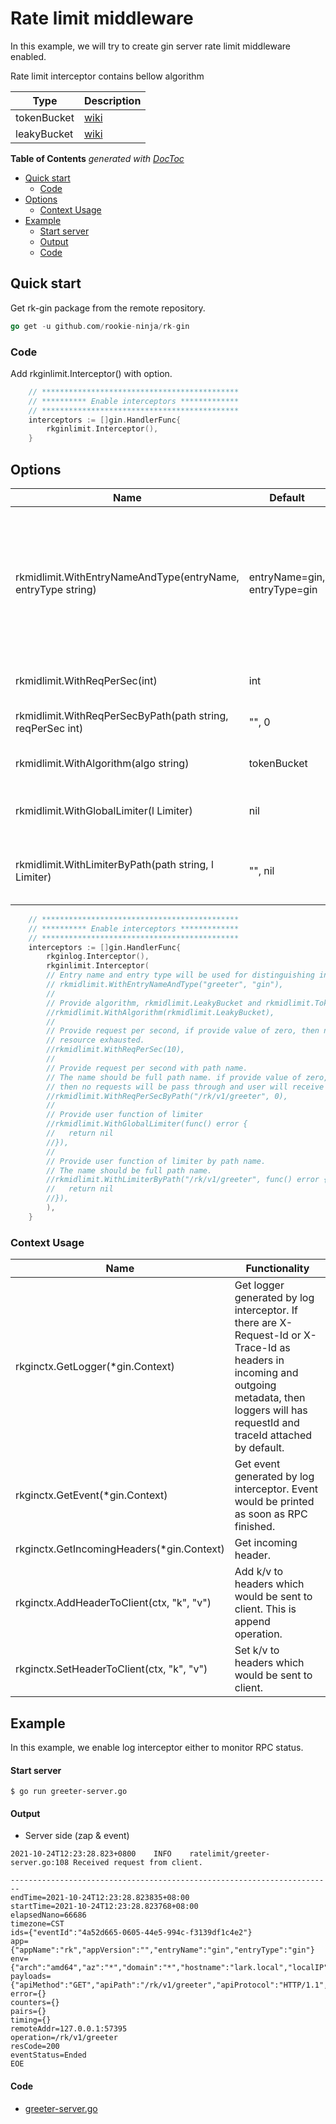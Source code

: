# Rate limit middleware
In this example, we will try to create gin server rate limit middleware enabled.

Rate limit interceptor contains bellow algorithm

| Type | Description |
| ---- | ---- |
| tokenBucket | [wiki](https://en.wikipedia.org/wiki/Token_bucket) |
| leakyBucket | [wiki](https://en.wikipedia.org/wiki/Leaky_bucket) |

<!-- START doctoc generated TOC please keep comment here to allow auto update -->
<!-- DON'T EDIT THIS SECTION, INSTEAD RE-RUN doctoc TO UPDATE -->
**Table of Contents**  *generated with [DocToc](https://github.com/thlorenz/doctoc)*

- [Quick start](#quick-start)
  - [Code](#code)
- [Options](#options)
  - [Context Usage](#context-usage)
- [Example](#example)
    - [Start server](#start-server)
    - [Output](#output)
    - [Code](#code-1)

<!-- END doctoc generated TOC please keep comment here to allow auto update -->

## Quick start
Get rk-gin package from the remote repository.

```go
go get -u github.com/rookie-ninja/rk-gin
```

### Code
Add rkginlimit.Interceptor() with option.

```go
    // ********************************************
    // ********** Enable interceptors *************
    // ********************************************
    interceptors := []gin.HandlerFunc{
        rkginlimit.Interceptor(),
    }
```

## Options
| Name | Default | Description |
| ---- | ---- | ---- |
| rkmidlimit.WithEntryNameAndType(entryName, entryType string) | entryName=gin, entryType=gin | entryName and entryType will be used to distinguish options if there are multiple interceptors in single process. |
| rkmidlimit.WithReqPerSec(int) | int | Global rate limit per second. |
| rkmidlimit.WithReqPerSecByPath(path string, reqPerSec int) | "", 0 | Request limiter by gin method. |
| rkmidlimit.WithAlgorithm(algo string) | tokenBucket | Algorithm of rate limiter. |
| rkmidlimit.WithGlobalLimiter(l Limiter) | nil | Provider user defined limiter. |
| rkmidlimit.WithLimiterByPath(path string, l Limiter) | "", nil | Provider user defined limiter by gin method. |

```go
	// ********************************************
	// ********** Enable interceptors *************
	// ********************************************
	interceptors := []gin.HandlerFunc{
		rkginlog.Interceptor(),
		rkginlimit.Interceptor(
		// Entry name and entry type will be used for distinguishing interceptors. Recommended.
		// rkmidlimit.WithEntryNameAndType("greeter", "gin"),
		//
		// Provide algorithm, rkmidlimit.LeakyBucket and rkmidlimit.TokenBucket was available, default is TokenBucket.
		//rkmidlimit.WithAlgorithm(rkmidlimit.LeakyBucket),
		//
		// Provide request per second, if provide value of zero, then no requests will be pass through and user will receive an error with
		// resource exhausted.
		//rkmidlimit.WithReqPerSec(10),
		//
		// Provide request per second with path name.
		// The name should be full path name. if provide value of zero,
		// then no requests will be pass through and user will receive an error with resource exhausted.
		//rkmidlimit.WithReqPerSecByPath("/rk/v1/greeter", 0),
		//
		// Provide user function of limiter
		//rkmidlimit.WithGlobalLimiter(func() error {
		//	 return nil
		//}),
		//
		// Provide user function of limiter by path name.
		// The name should be full path name.
		//rkmidlimit.WithLimiterByPath("/rk/v1/greeter", func() error {
		//	 return nil
		//}),
		),
	}
```

### Context Usage
| Name | Functionality |
| ------ | ------ |
| rkginctx.GetLogger(*gin.Context) | Get logger generated by log interceptor. If there are X-Request-Id or X-Trace-Id as headers in incoming and outgoing metadata, then loggers will has requestId and traceId attached by default. |
| rkginctx.GetEvent(*gin.Context) | Get event generated by log interceptor. Event would be printed as soon as RPC finished. |
| rkginctx.GetIncomingHeaders(*gin.Context) | Get incoming header. |
| rkginctx.AddHeaderToClient(ctx, "k", "v") | Add k/v to headers which would be sent to client. This is append operation. |
| rkginctx.SetHeaderToClient(ctx, "k", "v") | Set k/v to headers which would be sent to client. |

## Example
In this example, we enable log interceptor either to monitor RPC status.

#### Start server
```shell script
$ go run greeter-server.go
```

#### Output
- Server side (zap & event)
```shell script
2021-10-24T12:23:28.823+0800    INFO    ratelimit/greeter-server.go:108 Received request from client.
```
```shell script
------------------------------------------------------------------------
endTime=2021-10-24T12:23:28.823835+08:00
startTime=2021-10-24T12:23:28.823768+08:00
elapsedNano=66686
timezone=CST
ids={"eventId":"4a52d665-0605-44e5-994c-f3139df1c4e2"}
app={"appName":"rk","appVersion":"","entryName":"gin","entryType":"gin"}
env={"arch":"amd64","az":"*","domain":"*","hostname":"lark.local","localIP":"192.168.101.5","os":"darwin","realm":"*","region":"*"}
payloads={"apiMethod":"GET","apiPath":"/rk/v1/greeter","apiProtocol":"HTTP/1.1","apiQuery":"","userAgent":"curl/7.64.1"}
error={}
counters={}
pairs={}
timing={}
remoteAddr=127.0.0.1:57395
operation=/rk/v1/greeter
resCode=200
eventStatus=Ended
EOE

```

#### Code
- [greeter-server.go](greeter-server.go)
